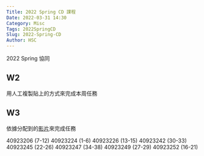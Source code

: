 ```yaml
---
Title: 2022 Spring CD 課程
Date: 2022-03-31 14:30
Category: Misc
Tags: 2022SpringCD
Slug: 2022-Spring-CD
Author: HSC
---
```


2022 Spring 協同

<!-- PELICAN_END_SUMMARY -->

W2
----

用人工複製貼上的方式來完成本周任務

W3
----

依據分配到的[影片]來完成任務

40923206 (7-12)
40923224 (1-6)
40923226 (13-15)
40923242 (30-33)
40923245 (22-26)
40923247 (34-38)
40923249 (27-29)
40923252 (16-21)

[影片]:https://www.youtube.com/watch?v=GUaa97tALxE&list=PLzEsJue49U_EMMv0eBo8MNJjJOq_WHCrl
